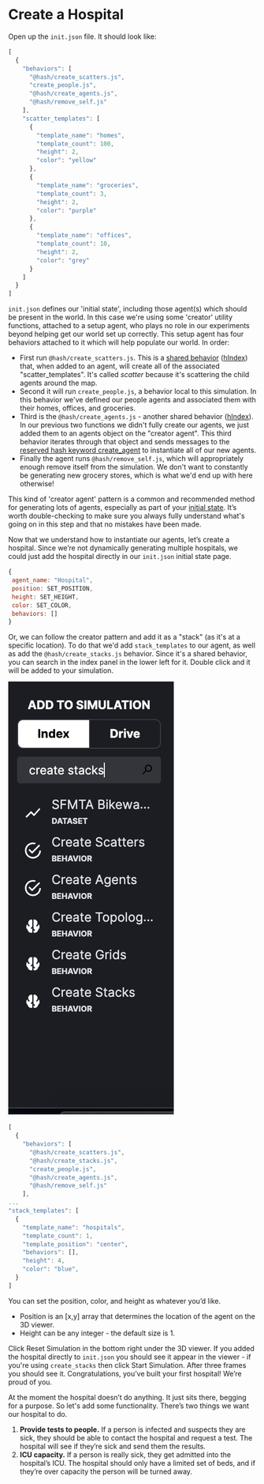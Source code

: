 # Create a Hospital

Open up the `init.json` file. It should look like:

```javascript
[
  {
    "behaviors": [
      "@hash/create_scatters.js",
      "create_people.js",
      "@hash/create_agents.js",
      "@hash/remove_self.js"
    ],
    "scatter_templates": [
      {
        "template_name": "homes",
        "template_count": 100,
        "height": 2,
        "color": "yellow"
      },
      {
        "template_name": "groceries",
        "template_count": 3,
        "height": 2,
        "color": "purple"
      },
      {
        "template_name": "offices",
        "template_count": 10,
        "height": 2,
        "color": "grey"
      }
    ]
  }
]
```

`init.json` defines our 'initial state', including those agent\(s\) which should be present in the world. In this case we're using some 'creator' utility functions, attached to a setup agent, who plays no role in our experiments beyond helping get our world set up correctly. This setup agent has four behaviors attached to it which will help populate our world. In order:

* First run `@hash/create_scatters.js`. This is a [shared behavior](../behaviors/) \([hIndex](https://hash.ai/@hash/create-scatters)\) that, when added to an agent, will create all of the associated "scatter\_templates". It's called _scatter_ because it's scattering the child agents around the map.
* Second it will run `create_people.js`, a behavior local to this simulation. In this behavior we've defined our people agents and associated them with their homes, offices, and groceries.
* Third is the `@hash/create_agents.js` - another shared behavior \([hIndex](https://hash.ai/@hash/create-agents)\). In our previous two functions we didn't fully create our agents, we just added them to an agents object on the "creator agent". This third behavior iterates through that object and sends messages to the [reserved hash keyword create\_agent](https://app.gitbook.com/@hash-1/s/core/~/drafts/-M3yIAt-weMIyGiVronu/agent-messages/built-in-message-handlers) to instantiate all of our new agents.
* Finally the agent runs `@hash/remove_self.js`, which will appropriately enough remove itself from the simulation. We don't want to constantly be generating new grocery stores, which is what we'd end up with here otherwise!

This kind of 'creator agent' pattern is a common and recommended method for generating lots of agents, especially as part of your [initial state](https://docs.hash.ai/core/anatomy-of-an-agent/initial-state). It’s worth double-checking to make sure you always fully understand what's going on in this step and that no mistakes have been made.

Now that we understand how to instantiate our agents, let’s create a hospital. Since we’re not dynamically generating multiple hospitals, we could just add the hospital directly in our `init.json` initial state page.

```javascript
{
 agent_name: "Hospital",
 position: SET_POSITION,
 height: SET_HEIGHT,
 color: SET_COLOR,
 behaviors: []
}

```

Or, we can follow the creator pattern and add it as a "stack" \(as it's at a specific location\). To do that we'd add `stack_templates` to our agent, as well as add the `@hash/create_stacks.js` behavior. Since it's a shared behavior, you can search in the index panel in the lower left for it. Double click and it will be added to your simulation.

![It&apos;s easy to find powerful behaviors in the hIndex to add to your models \(or share your own!\) ](../.gitbook/assets/screen-shot-2020-04-02-at-9.48.14-pm.png)

```javascript
[
  {
    "behaviors": [
      "@hash/create_scatters.js",
      "@hash/create_stacks.js",
      "create_people.js",
      "@hash/create_agents.js",
      "@hash/remove_self.js"
    ],
...
"stack_templates": [
  {
    "template_name": "hospitals",
    "template_count": 1,
    "template_position": "center",
    "behaviors": [],
    "height": 4,
    "color": "blue",
  }
]
```

You can set the position, color, and height as whatever you’d like. 

* Position is an \[x,y\] array that determines the location of the agent on the 3D viewer.
* Height can be any integer - the default size is 1. 

Click Reset Simulation in the bottom right under the 3D viewer. If you added the hospital directly to  `init.json` you should see it appear in the viewer - if you're using `create_stacks` then click Start Simulation. After three frames you should see it.  Congratulations, you’ve built your first hospital! We’re proud of you.

At the moment the hospital doesn’t do anything. It just sits there, begging for a purpose. So let's add some functionality. There’s two things we want our hospital to do. 

1. **Provide tests to people.** If a person is infected and suspects they are sick, they should be able to contact the hospital and request a test. The hospital will see if they’re sick and send them the results.
2. **ICU capacity.** If a person is really sick, they get admitted into the hospital’s ICU. The hospital should only have a limited set of beds, and if they’re over capacity the person will be turned away.

